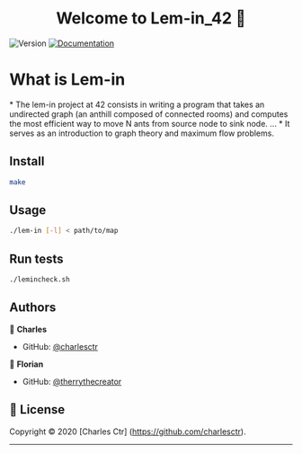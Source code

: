 <h1 align="center">Welcome to Lem-in_42 👋</h1>
<p>
  <img alt="Version" src="https://img.shields.io/badge/version-1.0-blue.svg?cacheSeconds=2592000" />
  <a href="https://github.com/charlesctr/Corewar_42/subject.pdf" target="_blank">
    <img alt="Documentation" src="https://img.shields.io/badge/documentation-yes-brightgreen.svg" />
  </a>
</p>

<h1>What is Lem-in</h1> 

<p>
* The lem-in project at 42 consists in writing a program that takes an undirected graph (an anthill composed of connected rooms) and computes the most efficient way to move N ants from source node to sink node.
...
* It serves as an introduction to graph theory and maximum flow problems. </p>


## Install

```sh
make
```

## Usage

```sh
./lem-in [-l] < path/to/map
```

## Run tests

```sh
./lemincheck.sh
```

## Authors

👤 **Charles**

* GitHub: [@charlesctr](https://github.com/charlesctr)

👤 **Florian**

* GitHub: [@therrythecreator](https://github.com/therrythecreator)

## 📝 License

Copyright © 2020 [Charles Ctr] (https://github.com/charlesctr).<br />
***
